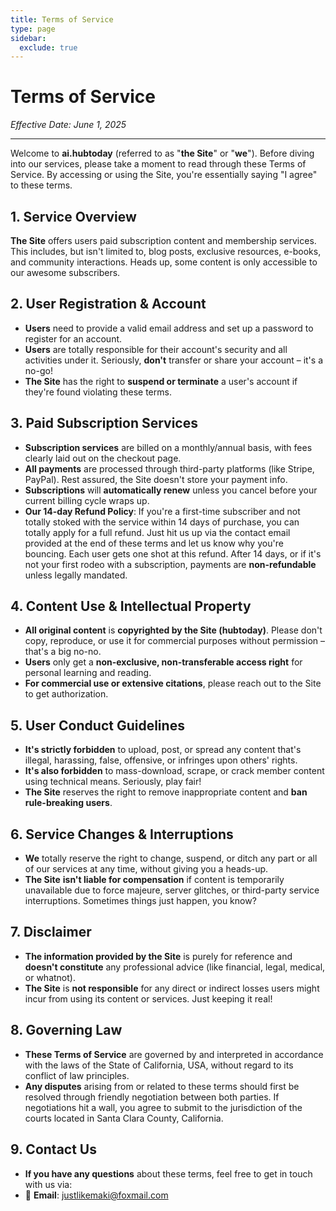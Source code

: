 ```yaml
---
title: Terms of Service
type: page
sidebar:
  exclude: true
---
```

# Terms of Service

*Effective Date: June 1, 2025*

---

Welcome to **ai.hubtoday** (referred to as "**the Site**" or "**we**"). Before diving into our services, please take a moment to read through these Terms of Service. By accessing or using the Site, you're essentially saying "I agree" to these terms.

## 1. Service Overview
**The Site** offers users paid subscription content and membership services. This includes, but isn't limited to, blog posts, exclusive resources, e-books, and community interactions. Heads up, some content is only accessible to our awesome subscribers.

## 2. User Registration & Account
- **Users** need to provide a valid email address and set up a password to register for an account.
- **Users** are totally responsible for their account's security and all activities under it. Seriously, **don't** transfer or share your account – it's a no-go!
- **The Site** has the right to **suspend or terminate** a user's account if they're found violating these terms.

## 3. Paid Subscription Services
- **Subscription services** are billed on a monthly/annual basis, with fees clearly laid out on the checkout page.
- **All payments** are processed through third-party platforms (like Stripe, PayPal). Rest assured, the Site doesn't store your payment info.
- **Subscriptions** will **automatically renew** unless you cancel before your current billing cycle wraps up.
- **Our 14-day Refund Policy**: If you're a first-time subscriber and not totally stoked with the service within 14 days of purchase, you can totally apply for a full refund. Just hit us up via the contact email provided at the end of these terms and let us know why you're bouncing. Each user gets one shot at this refund. After 14 days, or if it's not your first rodeo with a subscription, payments are **non-refundable** unless legally mandated.

## 4. Content Use & Intellectual Property
- **All original content** is **copyrighted by the Site (hubtoday)**. Please don't copy, reproduce, or use it for commercial purposes without permission – that's a big no-no.
- **Users** only get a **non-exclusive, non-transferable access right** for personal learning and reading.
- **For commercial use or extensive citations**, please reach out to the Site to get authorization.

## 5. User Conduct Guidelines
- **It's strictly forbidden** to upload, post, or spread any content that's illegal, harassing, false, offensive, or infringes upon others' rights.
- **It's also forbidden** to mass-download, scrape, or crack member content using technical means. Seriously, play fair!
- **The Site** reserves the right to remove inappropriate content and **ban rule-breaking users**.

## 6. Service Changes & Interruptions
- **We** totally reserve the right to change, suspend, or ditch any part or all of our services at any time, without giving you a heads-up.
- **The Site** **isn't liable for compensation** if content is temporarily unavailable due to force majeure, server glitches, or third-party service interruptions. Sometimes things just happen, you know?

## 7. Disclaimer
- **The information provided by the Site** is purely for reference and **doesn't constitute** any professional advice (like financial, legal, medical, or whatnot).
- **The Site** is **not responsible** for any direct or indirect losses users might incur from using its content or services. Just keeping it real!

## 8. Governing Law
- **These Terms of Service** are governed by and interpreted in accordance with the laws of the State of California, USA, without regard to its conflict of law principles.
- **Any disputes** arising from or related to these terms should first be resolved through friendly negotiation between both parties. If negotiations hit a wall, you agree to submit to the jurisdiction of the courts located in Santa Clara County, California.

## 9. Contact Us
- **If you have any questions** about these terms, feel free to get in touch with us via:
- 📧 **Email**: [justlikemaki@foxmail.com](mailto:justlikemaki@foxmail.com)